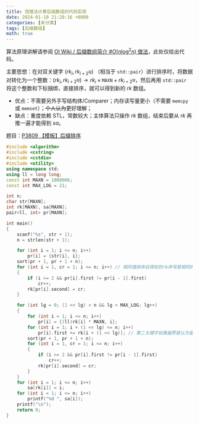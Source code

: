 ```yaml
---
title: 倍增法计算后缀数组的代码实现
date: 2024-01-10 21:28:16 +0800
categories: [未分类]
tags: [后缀数组]
math: true
---
```


算法原理讲解请参阅 [OI Wiki / 后缀数组简介 #$O(n \log ^2n)$ 做法](https://oi-wiki.org/string/sa/#onlog2n-%E5%81%9A%E6%B3%95)，此处仅给出代码。

主要思想：在对双关键字 $(rk_i, rk_{ i+2^{lg} })$ （相当于 `std::pair`）进行排序时，将数据对转化为一个整数：$(rk_i, rk_{ i+2^{lg} }) \to rk_i \times \texttt{MAXN} + rk_{ i+2^{lg} }$，然后再用 `std::pair` 将这个整数和下标捆绑，直接排序，就可以得到新的 $rk$ 数组。

- 优点：不需要另外手写结构体/Comparer；内存读写量更小（不需要 `memcpy` 或 `memset`）；~~个人认为~~更好理解；
- 缺点：重度依赖 STL，常数较大；主体算法只操作 $rk$ 数组，结束后要从 $rk$ 再推一遍才能得到 $sa$。

题目：[P3809 【模板】后缀排序](https://www.luogu.com.cn/problem/P3809)

```c++
#include <algorithm>
#include <cstring>
#include <cstdio>
#include <utility>
using namespace std;
using ll = long long;
const int MAXN = 1000006;
const int MAX_LOG = 21;

int n;
char str[MAXN];
int rk[MAXN], sa[MAXN];
pair<ll, int> pr[MAXN];

int main()
{
    scanf("%s", str + 1);
    n = strlen(str + 1);

    for (int i = 1; i <= n; i++)
        pr[i] = {str[i], i};
    sort(pr + 1, pr + 1 + n);
    for (int i = 1, cr = 1; i <= n; i++) // 相同值排序后得到的rk序号是相同的，cr记录目前出现了几个不同的值
    {
        if (i >= 2 && pr[i].first != pr[i - 1].first)
            cr++;
        rk[pr[i].second] = cr;
    }

    for (int lg = 0; (1 << lg) < n && lg < MAX_LOG; lg++)
    {
        for (int i = 1; i <= n; i++)
            pr[i] = {(ll)rk[i] * MAXN, i};
        for (int i = 1; i + (1 << lg) <= n; i++)
            pr[i].first += rk[i + (1 << lg)]; // 第二关键字如果越界就认为是0，即不加第二维
        sort(pr + 1, pr + 1 + n);
        for (int i = 1, cr = 1; i <= n; i++)
        {
            if (i >= 2 && pr[i].first != pr[i - 1].first)
                cr++;
            rk[pr[i].second] = cr;
        }
    }
    for (int i = 1; i <= n; i++)
        sa[rk[i]] = i;
    for (int i = 1; i <= n; i++)
        printf("%d ", sa[i]);
    printf("\n");
    return 0;
}
```
